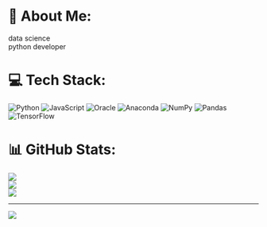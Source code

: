 # 💫 About Me:
data science<br>python developer<br>


# 💻 Tech Stack:
![Python](https://img.shields.io/badge/python-3670A0?style=for-the-badge&logo=python&logoColor=ffdd54) ![JavaScript](https://img.shields.io/badge/javascript-%23323330.svg?style=for-the-badge&logo=javascript&logoColor=%23F7DF1E) ![Oracle](https://img.shields.io/badge/Oracle-F80000?style=for-the-badge&logo=oracle&logoColor=white) ![Anaconda](https://img.shields.io/badge/Anaconda-%2344A833.svg?style=for-the-badge&logo=anaconda&logoColor=white) ![NumPy](https://img.shields.io/badge/numpy-%23013243.svg?style=for-the-badge&logo=numpy&logoColor=white) ![Pandas](https://img.shields.io/badge/pandas-%23150458.svg?style=for-the-badge&logo=pandas&logoColor=white) ![TensorFlow](https://img.shields.io/badge/TensorFlow-%23FF6F00.svg?style=for-the-badge&logo=TensorFlow&logoColor=white)
# 📊 GitHub Stats:
![](https://github-readme-stats.vercel.app/api?username=SharathChandrashekar&theme=dark&hide_border=false&include_all_commits=false&count_private=false)<br/>
![](https://nirzak-streak-stats.vercel.app/?user=SharathChandrashekar&theme=dark&hide_border=false)<br/>
![](https://github-readme-stats.vercel.app/api/top-langs/?username=SharathChandrashekar&theme=dark&hide_border=false&include_all_commits=false&count_private=false&layout=compact)

---
[![](https://visitcount.itsvg.in/api?id=SharathChandrashekar&icon=0&color=0)](https://visitcount.itsvg.in)

<!-- Proudly created with GPRM ( https://gprm.itsvg.in ) -->
